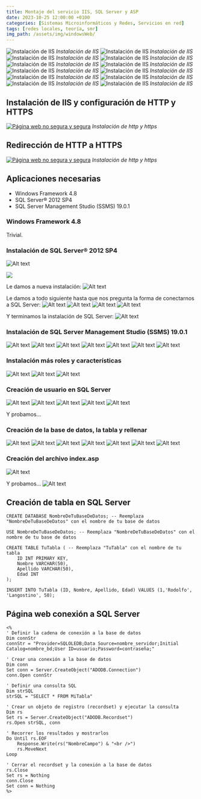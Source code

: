 ```yaml
---
title: Montaje del servicio IIS, SQL Server y ASP
date: 2023-10-25 12:00:00 +0100
categories: [Sistemas Microinformáticos y Redes, Servicios en red]
tags: [redes locales, teoría, smr]
img_path: /assets/img/windowsWeb/   
---
```


![Instalación de IIS](1.png)
_Instalación de IIS_
![Instalación de IIS](2.png)
_Instalación de IIS_
![Instalación de IIS](3.png)
_Instalación de IIS_
![Instalación de IIS](4.png)
_Instalación de IIS_
![Instalación de IIS](5.png)
_Instalación de IIS_
![Instalación de IIS](6.png)
_Instalación de IIS_
![Instalación de IIS](7.png)
_Instalación de IIS_
![Instalación de IIS](8.png)
_Instalación de IIS_
![Instalación de IIS](9.png)
_Instalación de IIS_
![Instalación de IIS](10.png)
_Instalación de IIS_
![Instalación de IIS](11.png)
_Instalación de IIS_
![Instalación de IIS](12.png)
_Instalación de IIS_

## Instalación de IIS y configuración de HTTP y HTTPS
[![Página web no segura y segura](1.png)](https://youtu.be/_7x04US5mV8 "Instalación de ISS y configuración de HTTP y HTTPS")
_Instalación de http y https_

## Redirección de HTTP a HTTPS
[![Página web no segura y segura](1.png)](https://youtu.be/wu_6GzTVsY4 "Redirección de HTTP a HTTPS")
_Instalación de http y https_

## Aplicaciones necesarias
- Windows Framework 4.8
- SQL Server® 2012 SP4
- SQL Server Management Studio (SSMS) 19.0.1

### Windows Framework 4.8

Trivial.

### Instalación de SQL Server® 2012 SP4

![Alt text](image.png)

![](image-1.png)

Le damos a nueva instalación:
![Alt text](image-2.png)

Le damos a todo siguiente hasta que nos pregunta la forma de conectarnos a SQL Server:
![Alt text](MyFile_2023-10-30_13-34-54.png) 
![Alt text](MyFile_2023-10-30_13-35-59.png)
![Alt text](MyFile_2023-10-30_13-36-08.png)
![Alt text](MyFile_2023-10-30_13-36-26.png)

Y terminamos la instalación de SQL Server:
![Alt text](image-3.png)

### Instalación de SQL Server Management Studio (SSMS) 19.0.1

![Alt text](MyFile_2023-10-30_13-44-41.png)
![Alt text](MyFile_2023-10-30_13-45-37.png)
![Alt text](MyFile_2023-10-30_13-45-43.png)
![Alt text](MyFile_2023-10-30_13-45-50.png)
![Alt text](MyFile_2023-10-30_13-48-07.png)
![Alt text](MyFile_2023-10-30_13-50-22.png)
![Alt text](MyFile_2023-10-30_13-44-21.png)

### Instalación más roles y características

![Alt text](MyFile_2023-10-30_13-51-31.png)
![Alt text](MyFile_2023-10-30_13-51-58.png)
![Alt text](MyFile_2023-10-30_13-54-57.png)

### Creación de usuario en SQL Server

![Alt text](MyFile_2023-10-30_21-35-52.png)
![Alt text](MyFile_2023-10-30_21-36-00.png)
![Alt text](MyFile_2023-10-30_21-36-16.png)
![Alt text](MyFile_2023-10-30_21-36-49.png)
![Alt text](MyFile_2023-10-30_21-36-55.png)

Y probamos...

### Creación de la base de datos, la tabla y rellenar

![Alt text](MyFile_2023-10-30_21-37-26.png)
![Alt text](MyFile_2023-10-30_21-37-47.png)
![Alt text](MyFile_2023-10-30_21-37-55.png)
![Alt text](MyFile_2023-10-30_21-38-08.png)
![Alt text](MyFile_2023-10-30_21-39-46.png)
![Alt text](MyFile_2023-10-30_21-42-11.png)
![Alt text](MyFile_2023-10-30_21-42-34.png)

### Creación del archivo index.asp

![Alt text](MyFile_2023-10-30_21-44-56.png)

Y probamos...
![Alt text](MyFile_2023-10-30_21-45-58.png)

## Creación de tabla en SQL Server

```
CREATE DATABASE NombreDeTuBaseDeDatos; -- Reemplaza "NombreDeTuBaseDeDatos" con el nombre de tu base de datos

USE NombreDeTuBaseDeDatos; -- Reemplaza "NombreDeTuBaseDeDatos" con el nombre de tu base de datos

CREATE TABLE TuTabla ( -- Reemplaza "TuTabla" con el nombre de tu tabla
    ID INT PRIMARY KEY,
    Nombre VARCHAR(50),
    Apellido VARCHAR(50),
    Edad INT
);

INSERT INTO TuTabla (ID, Nombre, Apellido, Edad) VALUES (1,'Rodolfo', 'Langostino', 50);

```


## Página web conexión a SQL Server

```
<%
' Definir la cadena de conexión a la base de datos
Dim connStr
connStr = "Provider=SQLOLEDB;Data Source=nombre_servidor;Initial Catalog=nombre_bd;User ID=usuario;Password=contraseña;"

' Crear una conexión a la base de datos
Dim conn
Set conn = Server.CreateObject("ADODB.Connection")
conn.Open connStr

' Definir una consulta SQL
Dim strSQL
strSQL = "SELECT * FROM MiTabla"

' Crear un objeto de registro (recordset) y ejecutar la consulta
Dim rs
Set rs = Server.CreateObject("ADODB.Recordset")
rs.Open strSQL, conn

' Recorrer los resultados y mostrarlos
Do Until rs.EOF
    Response.Write(rs("NombreCampo") & "<br />")
    rs.MoveNext
Loop

' Cerrar el recordset y la conexión a la base de datos
rs.Close
Set rs = Nothing
conn.Close
Set conn = Nothing
%>
```